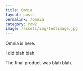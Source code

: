 ```yaml
---
title: Omnia
layout: posts
permalink: /omnia
category: row2
image: /assets/img/testimage.jpg
---
```

Omnia is here.

I did blah blah.

The final product was blah blah.